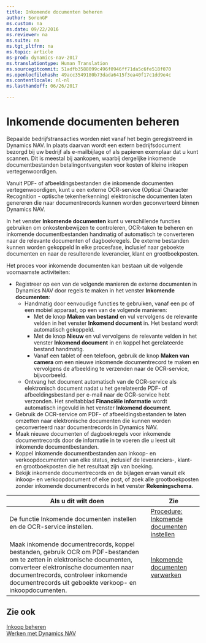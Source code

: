 ```yaml
---
title: Inkomende documenten beheren
author: SorenGP
ms.custom: na
ms.date: 09/22/2016
ms.reviewer: na
ms.suite: na
ms.tgt_pltfrm: na
ms.topic: article
ms-prod: dynamics-nav-2017
ms.translationtype: Human Translation
ms.sourcegitcommit: 51adfb3588099c496f0946ff71da5c6fe518f070
ms.openlocfilehash: 49acc3549180b73dada6415f3ea40f17c1dd9e4c
ms.contentlocale: nl-nl
ms.lasthandoff: 06/26/2017

---
```


# <a name="manage-incoming-documents"></a>Inkomende documenten beheren
Bepaalde bedrijfstransacties worden niet vanaf het begin geregistreerd in Dynamics NAV. In plaats daarvan wordt een extern bedrijfsdocument bezorgd bij uw bedrijf als e-mailbijlage of als papieren exemplaar dat u kunt scannen. Dit is meestal bij aankopen, waarbij dergelijke inkomende documentbestanden betalingontvangsten voor kosten of kleine inkopen vertegenwoordigen.

Vanuit PDF- of afbeeldingsbestanden die inkomende documenten vertegenwoordigen, kunt u een externe OCR-service (Optical Character Recognition - optische tekenherkenning) elektronische documenten laten genereren die naar documentrecords kunnen worden geconverteerd binnen Dynamics NAV.

In het venster **Inkomende documenten** kunt u verschillende functies gebruiken om onkostenbewijzen te controleren, OCR-taken te beheren en inkomende documentbestanden handmatig of automatisch te converteren naar de relevante documenten of dagboekregels. De externe bestanden kunnen worden gekoppeld in elke procesfase, inclusief naar geboekte documenten en naar de resulterende leverancier, klant en grootboekposten.

Het proces voor inkomende documenten kan bestaan uit de volgende voornaamste activiteiten:

* Registreer op een van de volgende manieren de externe documenten in Dynamics NAV door regels te maken in het venster **Inkomende documenten**:
    * Handmatig door eenvoudige functies te gebruiken, vanaf een pc of een mobiel apparaat, op een van de volgende manieren:
        * Met de knop **Maken van bestand** en vul vervolgens de relevante velden in het venster **Inkomend document** in. Het bestand wordt automatisch gekoppeld.  
        * Met de knop **Nieuw** en vul vervolgens de relevante velden in het venster **Inkomend document** in en koppel het gerelateerde bestand handmatig.
        * Vanaf een tablet of een telefoon, gebruik de knop **Maken van camera** om een nieuwe inkomende documentrecord te maken en vervolgens de afbeelding te verzenden naar de OCR-service, bijvoorbeeld.
    * Ontvang het document automatisch van de OCR-service als elektronisch document nadat u het gerelateerde PDF- of afbeeldingsbestand per e-mail naar de OCR-service hebt verzonden. Het sneltabblad **Financiële informatie** wordt automatisch ingevuld in het venster **Inkomend document**.
* Gebruik de OCR-service om PDF- of afbeeldingsbestanden te laten omzetten naar elektronische documenten die kunnen worden geconverteerd naar documentrecords in Dynamics NAV.
* Maak nieuwe documenten of dagboekregels voor inkomende documentrecords door de informatie in te voeren die u leest uit inkomende documentbestanden.
* Koppel inkomende documentbestanden aan inkoop- en verkoopdocumenten van elke status, inclusief de leveranciers-, klant- en grootboekposten die het resultaat zijn van boeking.
* Bekijk inkomende documentrecords en de bijlagen ervan vanuit elk inkoop- en verkoopdocument of elke post, of zoek alle grootboekposten zonder inkomende documentrecords in het venster **Rekeningschema**.


|Als u dit wilt doen |Zie |
|---|----|
|De functie Inkomende documenten instellen en de OCR-service instellen.|[Procedure: Inkomende documenten instellen](across-how-setup-income-documents.md)|
|Maak inkomende documentrecords, koppel bestanden, gebruik OCR om PDF-bestanden om te zetten in elektronische documenten, converteer elektronische documenten naar documentrecords, controleer inkomende documentrecords uit geboekte verkoop- en inkoopdocumenten.|[Inkomende documenten verwerken](across-process-income-documents.md)|

## <a name="see-also"></a>Zie ook  
[Inkoop beheren](purchasing-manage-purchasing.md)  
[Werken met Dynamics NAV](ui-work-product.md)

